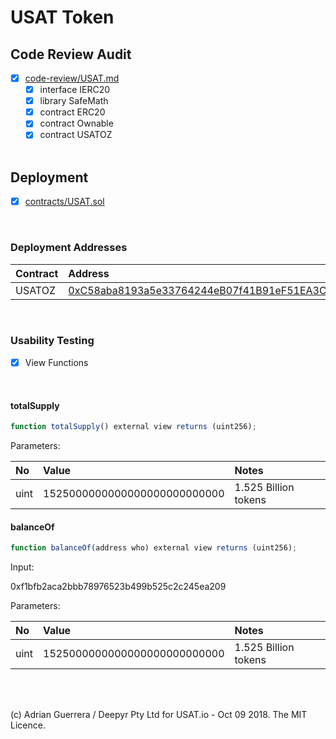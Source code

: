 
# USAT Token

## Code Review Audit

* [x] [code-review/USAT.md](code-review/USAT.md)
  * [x] interface IERC20
  * [x] library SafeMath
  * [x] contract ERC20
  * [x] contract Ownable
  * [x] contract USATOZ

  <br />

## Deployment

* [x] [contracts/USAT.sol](contracts/USAT.sol)

<br />


### Deployment Addresses

Contract                                | Address
:-------------------------------------- |:-------
USATOZ |   [0xC58aba8193a5e33764244eB07f41B91eF51EA3Ca](https://ropsten.etherscan.io/tx/0x20e287ec151357cfe4864c24eccaf9c776bc352dbb690dbddc4fb1bec961e1f9)

<br />


### Usability Testing

* [x] View Functions

<br />

#### totalSupply
```javascript
function totalSupply() external view returns (uint256);
```

Parameters:

No      | Value              | Notes
:------ |:----------------- |:----
uint | 1525000000000000000000000000   | 1.525 Billion tokens


#### balanceOf
```javascript
function balanceOf(address who) external view returns (uint256);
```
Input:

0xf1bfb2aca2bbb78976523b499b525c2c245ea209

Parameters:

No      | Value              | Notes
:------ |:----------------- |:----
uint | 1525000000000000000000000000   | 1.525 Billion tokens


<br />
<br />


(c) Adrian Guerrera / Deepyr Pty Ltd for USAT.io - Oct 09 2018. The MIT Licence.
